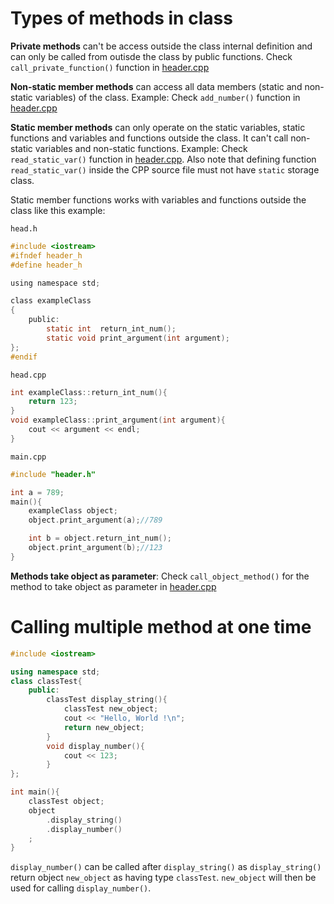 # Types of methods in class

**Private methods** can't be access outside the class internal definition and can only be called from outisde the class by public functions. Check ``call_private_function()`` function in [header.cpp](https://github.com/TranPhucVinh/Cplusplus/blob/master/Introduction/OOP/Example/header.cpp)

**Non-static member methods** can access all data members (static and non-static variables) of the class. Example: Check ``add_number()`` function in [header.cpp](https://github.com/TranPhucVinh/Cplusplus/blob/master/Introduction/OOP/Example/header.cpp)

**Static member methods** can only operate on the static variables, static functions and variables and functions outside the class. It can't call non-static variables and non-static functions. Example: Check ``read_static_var()`` function in [header.cpp](https://github.com/TranPhucVinh/Cplusplus/blob/master/Introduction/OOP/Example/header.cpp). Also note that defining function ``read_static_var()`` inside the CPP source file must not have ``static`` storage class.

Static member functions works with variables and functions outside the class like this example:

``head.h``

```c
#include <iostream>
#ifndef header_h
#define header_h

using namespace std;

class exampleClass
{
  	public:
		static int 	return_int_num();
		static void print_argument(int argument);
};
#endif
```
``head.cpp``
```cpp
int exampleClass::return_int_num(){
    return 123;
}
void exampleClass::print_argument(int argument){
    cout << argument << endl;
}
```

``main.cpp``

```cpp
#include "header.h"

int a = 789;
main(){
	exampleClass object;
	object.print_argument(a);//789

	int b = object.return_int_num();
	object.print_argument(b);//123
}
```

**Methods take object as parameter**: Check ``call_object_method()`` for the method to take object as parameter in [header.cpp](https://github.com/TranPhucVinh/Cplusplus/blob/master/Introduction/OOP/Example/header.cpp)

# Calling multiple method at one time

```cpp
#include <iostream>

using namespace std;
class classTest{
	public:
		classTest display_string(){
            classTest new_object;
			cout << "Hello, World !\n";
            return new_object;
		}
        void display_number(){
			cout << 123;
		}
};

int main(){
	classTest object;
    object
        .display_string()
        .display_number()
    ;
}
```
  
``display_number()`` can be called after ``display_string()`` as ``display_string()`` return object ``new_object`` as having type ``classTest``. ``new_object`` will then be used for calling ``display_number()``.
